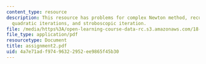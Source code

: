 ```yaml
---
content_type: resource
description: This resource has problems for complex Newton method, recurrence relation,
  quadratic iterations, and stroboscopic iteration.
file: /media/https%3A/open-learning-course-data-rc.s3.amazonaws.com/18-330-introduction-to-numerical-analysis-spring-2004/4a7e71adf97496322952ee9865f45b30_assignment2.pdf
file_type: application/pdf
resourcetype: Document
title: assignment2.pdf
uid: 4a7e71ad-f974-9632-2952-ee9865f45b30
---
```

